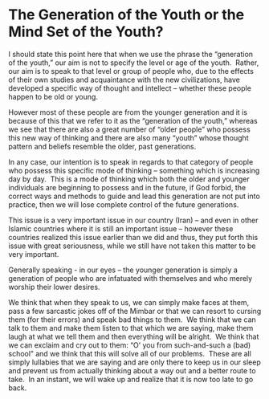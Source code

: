 The Generation of the Youth or the Mind Set of the Youth?
=========================================================

I should state this point here that when we use the phrase the
“generation of the youth,” our aim is not to specify the level or age of
the youth.  Rather, our aim is to speak to that level or group of people
who, due to the effects of their own studies and acquaintance with the
new civilizations, have developed a specific way of thought and
intellect – whether these people happen to be old or young. 

However most of these people are from the younger generation and it is
because of this that we refer to it as the “generation of the youth,”
whereas we see that there are also a great number of “older people” who
possess this new way of thinking and there are also many “youth” whose
thought pattern and beliefs resemble the older, past generations. 

In any case, our intention is to speak in regards to that category of
people who possess this specific mode of thinking – something which is
increasing day by day.  This is a mode of thinking which both the older
and younger individuals are beginning to possess and in the future, if
God forbid, the correct ways and methods to guide and lead this
generation are not put into practice, then we will lose complete control
of the future generations.

This issue is a very important issue in our country (Iran) – and even in
other Islamic countries where it is still an important issue – however
these countries realized this issue earlier than we did and thus, they
put forth this issue with great seriousness, while we still have not
taken this matter to be very important. 

Generally speaking - in our eyes – the younger generation is simply a
generation of people who are infatuated with themselves and who merely
worship their lower desires. 

We think that when they speak to us, we can simply make faces at them,
pass a few sarcastic jokes off of the Mimbar or that we can resort to
cursing them (for their errors) and speak bad things to them.  We think
that we can talk to them and make them listen to that which we are
saying, make them laugh at what we tell them and then everything will be
alright.  We think that we can exclaim and cry out to them: “O’ you from
such-and-such a (bad) school” and we think that this will solve all of
our problems.  These are all simply lullabies that we are saying and are
only there to keep us in our sleep and prevent us from actually thinking
about a way out and a better route to take.  In an instant, we will wake
up and realize that it is now too late to go back.



